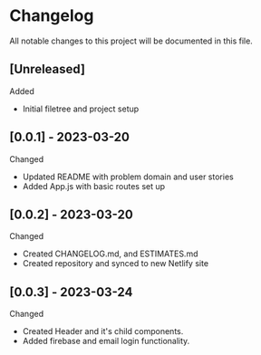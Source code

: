 # Changelog

All notable changes to this project will be documented in this file.

## \[Unreleased\]

 Added

- Initial filetree and project setup

## \[0.0.1\] - 2023-03-20

 Changed

- Updated README with problem domain and user stories
- Added App.js with basic routes set up

## \[0.0.2\] - 2023-03-20

 Changed

- Created CHANGELOG.md, and ESTIMATES.md
- Created repository and synced to new Netlify site

## \[0.0.3\] - 2023-03-24

 Changed

- Created Header and it's child components.
- Added firebase and email login functionality.
